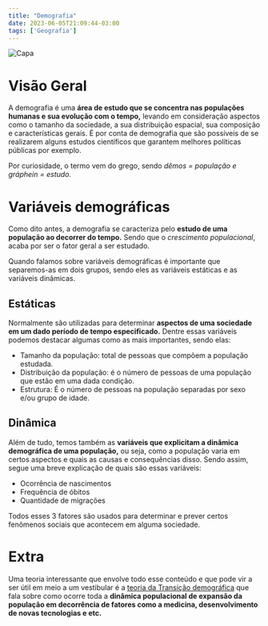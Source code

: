 ```yaml
---
title: "Demografia"
date: 2023-06-05T21:09:44-03:00
tags: ['Geografia']
---
```


![Capa](https://media.istockphoto.com/id/1279789779/pt/vetorial/large-group-of-people-forming-pie-chart-flat-vector-illustration-statistics-population.jpg?s=612x612&w=0&k=20&c=7Ssx3IS2DwK4aRaHGVXNn25tARGo2CK3VeGAgZSkfvA=)

# Visão Geral

A demografia é uma **área de estudo que se concentra nas populações humanas e sua evolução com o tempo,** levando em consideração aspectos 
como o tamanho da sociedade, a sua distribuição espacial, sua composição e características gerais. É por conta de demografia que são 
possíveis de se realizarem alguns estudos científicos que garantem melhores políticas públicas por exemplo.

Por curiosidade, o termo vem do grego, sendo *dêmos = população e gráphein = estudo.*

# Variáveis demográficas

Como dito antes, a demografia se caracteriza pelo **estudo de uma população ao decorrer do tempo.** Sendo que o *crescimento populacional*, 
acaba por ser o fator geral a ser estudado.

Quando falamos sobre variáveis demográficas é importante que separemos-as em dois grupos, sendo eles as variáveis estáticas e as 
variáveis dinâmicas.

## Estáticas

Normalmente são utilizadas para determinar **aspectos de uma sociedade em um dado período de tempo especificado.** Dentre essas variáveis 
podemos destacar algumas como as mais importantes, sendo elas:

- Tamanho da população: total de pessoas que compõem a população estudada.
- Distribuição da população: é o número de pessoas de uma população que estão em uma dada condição.
- Estrutura: É o número de pessoas na população separadas por sexo e/ou grupo de idade.

## Dinâmica

Além de tudo, temos também as **variáveis que explicitam a dinâmica demográfica de uma população,** ou seja, como a população varia em 
certos aspectos e quais as causas e consequências disso. Sendo assim, segue uma breve explicação de quais são essas variáveis:

- Ocorrência de nascimentos
- Frequência de óbitos
- Quantidade de migrações

Todos esses 3 fatores são usados para determinar e prever certos fenômenos sociais que acontecem em alguma sociedade.

# Extra

Uma teoria interessante que envolve todo esse conteúdo e que pode vir a ser útil em meio a um vestibular é a
[teoria da Transição demográfica](https://pt.wikipedia.org/wiki/Transi%C3%A7%C3%A3o_demogr%C3%A1fica)
que fala sobre como ocorre toda a **dinâmica populacional de expansão da população em decorrência de fatores como a medicina, 
desenvolvimento de novas tecnologias e etc.**
